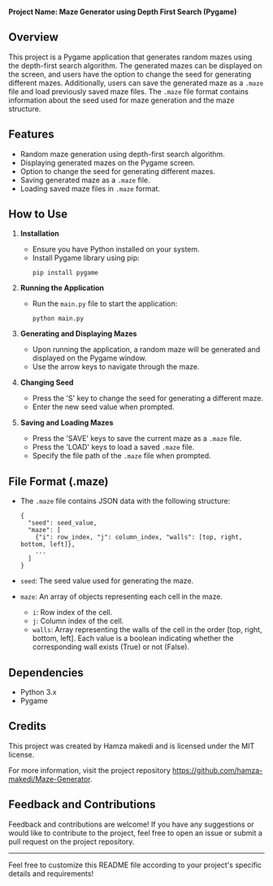 **Project Name: Maze Generator using Depth First Search (Pygame)**

## Overview
This project is a Pygame application that generates random mazes using the depth-first search algorithm. The generated mazes can be displayed on the screen, and users have the option to change the seed for generating different mazes. Additionally, users can save the generated maze as a `.maze` file and load previously saved maze files. The `.maze` file format contains information about the seed used for maze generation and the maze structure.

## Features
- Random maze generation using depth-first search algorithm.
- Displaying generated mazes on the Pygame screen.
- Option to change the seed for generating different mazes.
- Saving generated maze as a `.maze` file.
- Loading saved maze files in `.maze` format.

## How to Use
1. **Installation**
   - Ensure you have Python installed on your system.
   - Install Pygame library using pip:
     ```
     pip install pygame
     ```

2. **Running the Application**
   - Run the `main.py` file to start the application:
     ```
     python main.py
     ```
   
3. **Generating and Displaying Mazes**
   - Upon running the application, a random maze will be generated and displayed on the Pygame window.
   - Use the arrow keys to navigate through the maze.

4. **Changing Seed**
   - Press the 'S' key to change the seed for generating a different maze.
   - Enter the new seed value when prompted.

5. **Saving and Loading Mazes**
   - Press the 'SAVE' keys to save the current maze as a `.maze` file.
   - Press the 'LOAD' keys to load a saved `.maze` file.
   - Specify the file path of the `.maze` file when prompted.

## File Format (.maze)
- The `.maze` file contains JSON data with the following structure:
  ```
  {
    "seed": seed_value,
    "maze": [
      {"i": row_index, "j": column_index, "walls": [top, right, bottom, left]},
      ...
    ]
  }
  ```

- `seed`: The seed value used for generating the maze.
- `maze`: An array of objects representing each cell in the maze.
  - `i`: Row index of the cell.
  - `j`: Column index of the cell.
  - `walls`: Array representing the walls of the cell in the order [top, right, bottom, left]. Each value is a boolean indicating whether the corresponding wall exists (True) or not (False).

## Dependencies
- Python 3.x
- Pygame

## Credits
This project was created by Hamza makedi and is licensed under the MIT license. 

For more information, visit the project repository https://github.com/hamza-makedi/Maze-Generator.

## Feedback and Contributions
Feedback and contributions are welcome! If you have any suggestions or would like to contribute to the project, feel free to open an issue or submit a pull request on the project repository.

---

Feel free to customize this README file according to your project's specific details and requirements!